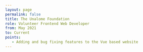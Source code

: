 ```yaml
---
layout: page
permalink: false
title: The Unalome Foundation
role: Volunteer Frontend Web Developer  
from: May 2021
to: Current
points:
   - Adding and bug fixing features to the Vue based website
---
```

